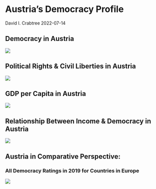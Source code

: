 Austria’s Democracy Profile
================
David I. Crabtree
2022-07-14

## Democracy in Austria

![](C:\Users\David\Desktop\PROGRA~1\FILESA~1\CFSS\hw06\reports\AUSTRI~1/figure-gfm/Demscore-1.png)<!-- -->

## Political Rights & Civil Liberties in Austria

![](C:\Users\David\Desktop\PROGRA~1\FILESA~1\CFSS\hw06\reports\AUSTRI~1/figure-gfm/Political%20Rights%20&%20Civil%20Libs-1.png)<!-- -->

## GDP per Capita in Austria

![](C:\Users\David\Desktop\PROGRA~1\FILESA~1\CFSS\hw06\reports\AUSTRI~1/figure-gfm/GDP%20per%20Capita-1.png)<!-- -->

## Relationship Between Income & Democracy in Austria

![](C:\Users\David\Desktop\PROGRA~1\FILESA~1\CFSS\hw06\reports\AUSTRI~1/figure-gfm/Income%20&%20Dem-1.png)<!-- -->

## Austria in Comparative Perspective:

### All Democracy Ratings in 2019 for Countries in Europe

![](C:\Users\David\Desktop\PROGRA~1\FILESA~1\CFSS\hw06\reports\AUSTRI~1/figure-gfm/Democracy%20in%20Comparative%20Perspective-1.png)<!-- -->
